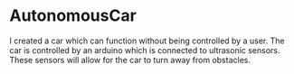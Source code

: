 # AutonomousCar
I created a car which can function without being controlled by a user.
The car is controlled by an arduino which is connected to ultrasonic sensors.
These sensors will allow for the car to turn away from obstacles.
